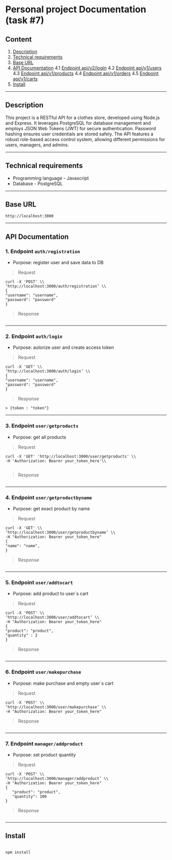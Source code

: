 # Personal project Documentation (task #7)

## Content

1. [Description](#description)
2. [Technical requirements](#technical-requirements)
3. [Base URL](#base-url)
4. [API Documentation](#implementation-details)
4.1 [Endpoint api/v2/login](#1-authentication) 
4.2 [Endpoint api/v1/users](#2-endpoint-apiv2users-) 
4.3 [Endpoint api/v1/products](#3-endpoint-apiv2products-) 
4.4 [Endpoint api/v1/orders](0#4-endpoint-apiv2orders-) 
4.5 [Endpoint api/v1/carts](#5-endpoint-apiv2carts-)
5. [Install](#install)

---

## Description

This project is a RESTful API for a clothes store, developed using Node.js and Express. It leverages PostgreSQL for database management and employs JSON Web Tokens (JWT) for secure authentication. Password hashing ensures user credentials are stored safely. The API features a robust role-based access control system, allowing different permissions for users, managers, and admins.

---

## Technical requirements

- Programming language - Javascript
- Database - PostgreSQL

---

## Base URL

`http://localhost:3000`

---

## API Documentation

### 1. Endpoint `auth/registration`

- Purpose: register user and save data to DB

> Request
```
curl -X 'POST' \\
‘http://localhost:3000/auth/registration’ \\
{
"username": "username",
"password": "password"
}
```

> Response

```
```

----

### 2. Endpoint `auth/login`

- Purpose: autorize user and create access token

> Request

 ```
curl -X 'GET' \\
‘http://localhost:3000/auth/login’ \\
{
"username": "username",
"password": "password"
}
```

> Response

```
> {token : "token"}
```

---


### 3. Endpoint `user/getproducts`

- Purpose: get all products

> Request

 ```
curl -X 'GET' 'http://localhost:3000/user/getproducts' \\
-H 'Authorization: Bearer your_token_here'\\


```

> Response

```
```

---

### 4. Endpoint `user/getproductbyname`

- Purpose: get exact product by name 

> Request

 ```
curl -X 'GET' \\
‘http://localhost:3000/user/getproductbyname’ \\
-H "Authorization: Bearer your_token_here"
{
"name": "name",
}
```

> Response

```
```

---

### 5. Endpoint `user/addtocart`

- Purpose: add product to user`s cart

> Request

 ```
curl -X 'POST' \\
‘http://localhost:3000/user/addtocart’ \\
-H "Authorization: Bearer your_token_here"
{
"product": "product",
"quantity" : 2
}
```

> Response

```
```

---


### 6. Endpoint `user/makepurchase`

- Purpose: make purchase and empty user`s cart

> Request

 ```
curl -X 'POST' \\
‘http://localhost:3000/user/makepurchase’ \\
-H "Authorization: Bearer your_token_here"
```

> Response

```
```

---


### 7. Endpoint `manager/addproduct`

- Purpose: set product quantity

> Request

 ```
curl -X 'POST' \\
‘http://localhost:3000/manager/addproduct’ \\
-H "Authorization: Bearer your_token_here"
{
    "product": "product",
    "quantity": 100
}
```

> Response

```
```

---

## Install 

```

npm install
```







